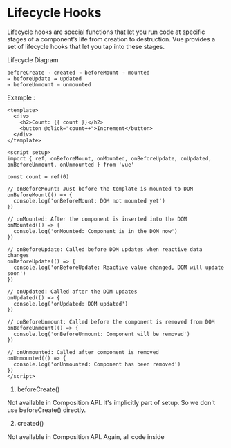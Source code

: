 # Lifecycle Hooks

Lifecycle hooks are special functions that let you run code at specific stages of a component’s life from creation to destruction. Vue provides a set of lifecycle hooks that let you tap into these stages.

Lifecycle Diagram
```
beforeCreate → created → beforeMount → mounted
→ beforeUpdate → updated
→ beforeUnmount → unmounted
```

Example : 

```
<template>
  <div>
    <h2>Count: {{ count }}</h2>
    <button @click="count++">Increment</button>
  </div>
</template>

<script setup>
import { ref, onBeforeMount, onMounted, onBeforeUpdate, onUpdated, onBeforeUnmount, onUnmounted } from 'vue'

const count = ref(0)

// onBeforeMount: Just before the template is mounted to DOM
onBeforeMount(() => {
  console.log('onBeforeMount: DOM not mounted yet')
})

// onMounted: After the component is inserted into the DOM
onMounted(() => {
  console.log('onMounted: Component is in the DOM now')
})

// onBeforeUpdate: Called before DOM updates when reactive data changes
onBeforeUpdate(() => {
  console.log('onBeforeUpdate: Reactive value changed, DOM will update soon')
})

// onUpdated: Called after the DOM updates
onUpdated(() => {
  console.log('onUpdated: DOM updated')
})

// onBeforeUnmount: Called before the component is removed from DOM
onBeforeUnmount(() => {
  console.log('onBeforeUnmount: Component will be removed')
})

// onUnmounted: Called after component is removed
onUnmounted(() => {
  console.log('onUnmounted: Component has been removed')
})
</script>
```

1. beforeCreate()

Not available in Composition API. It's implicitly part of setup. So we don't use beforeCreate() directly.

2. created()

Not available in Composition API. Again, all code inside <script setup> runs after beforeCreate and created, so it's already covered.

3. onBeforeMount()

Runs before the component is mounted to the DOM. Setup tasks just before DOM is available.

4. onMounted()

Runs after the component is mounted to the DOM. DOM is now available and reactive state is ready.

5. onBeforeUpdate()

Runs before the DOM is patched due to reactive data change. Acts like a "last chance" before the DOM changes.

6. onUpdated()

Runs after the DOM has been updated. React to what just changed.

7. onBeforeUnmount()

Runs before the component is unmounted and removed from the DOM. We can Cleanup (intervals, event listeners).

8. onUnmounted()

Runs after the component is unmounted. Final cleanup and no logic should run after this.

